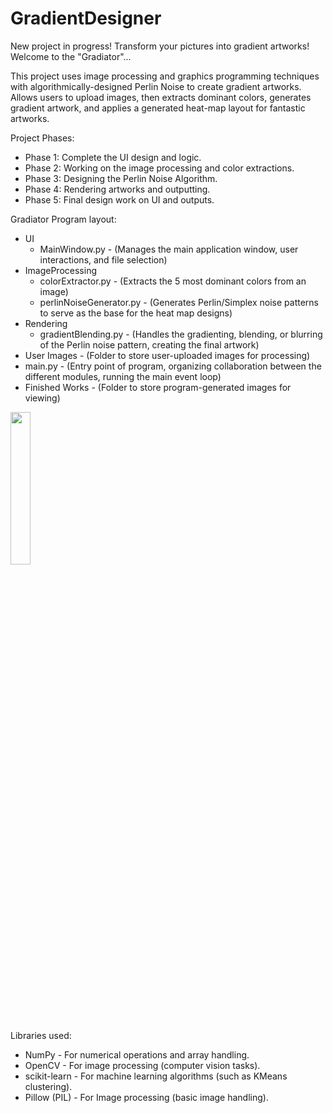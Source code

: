 # GradientDesigner
New project in progress! Transform your pictures into gradient artworks! Welcome to the "Gradiator"...

This project uses image processing and graphics programming techniques with algorithmically-designed Perlin Noise to create gradient artworks. Allows users to upload images, then extracts dominant colors, generates gradient artwork, and applies a generated heat-map layout for fantastic artworks.

Project Phases:
- Phase 1: Complete the UI design and logic.
- Phase 2: Working on the image processing and color extractions.
- Phase 3: Designing the Perlin Noise Algorithm.
- Phase 4: Rendering artworks and outputting.
- Phase 5: Final design work on UI and outputs.


Gradiator Program layout:
- UI
  - MainWindow.py  -  (Manages the main application window, user interactions, and file selection)
- ImageProcessing
  - colorExtractor.py  -  (Extracts the 5 most dominant colors from an image)
  - perlinNoiseGenerator.py  -  (Generates Perlin/Simplex noise patterns to serve as the base for the heat map designs)
- Rendering
  - gradientBlending.py  -  (Handles the gradienting, blending, or blurring of the Perlin noise pattern, creating the final artwork)
- User Images  -  (Folder to store user-uploaded images for processing)
- main.py  -  (Entry point of program, organizing collaboration between the different modules, running the main event loop)
- Finished Works - (Folder to store program-generated images for viewing)

<img width="25%" src="https://i.imgur.com/529kcW3.png" />

Libraries used:
- NumPy - For numerical operations and array handling.
- OpenCV - For image processing (computer vision tasks).
- scikit-learn - For machine learning algorithms (such as KMeans clustering).
- Pillow (PIL) - For Image processing (basic image handling).
